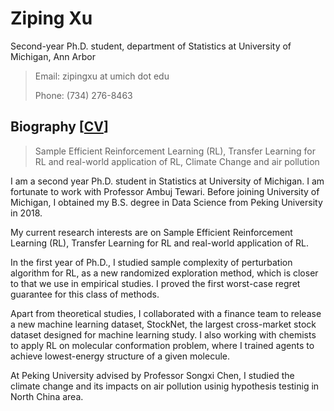 # Ziping Xu

Second-year Ph.D. student, department of Statistics at University of Michigan, Ann Arbor

> Email: zipingxu at umich dot edu
>
> Phone: (734) 276-8463

## Biography [[CV](https://github.com/ZipingXu/ZipingXu.github.io/blob/master/ZipingXu.pdf)]

> Sample Efficient Reinforcement Learning (RL), Transfer Learning for RL and real-world application of RL, Climate Change and air pollution

I am a second year Ph.D. student in Statistics at University of Michigan. I am fortunate to work with Professor Ambuj Tewari. Before joining University of Michigan, I obtained my B.S. degree in Data Science from Peking University in 2018.

My current research interests are on Sample Efficient Reinforcement Learning (RL), Transfer Learning for RL and real-world application of RL.

In the first year of Ph.D., I studied sample complexity of perturbation algorithm for RL, as a new randomized exploration method, which is closer to that we use in empirical studies. I proved the first worst-case regret guarantee for this class of methods.

Apart from theoretical studies, I collaborated with a finance team to release a new machine learning dataset, StockNet, the largest cross-market stock dataset designed for machine learning study. I also working with chemists to apply RL on molecular conformation problem, where I trained agents to achieve lowest-energy structure of a given molecule.

At Peking University advised by Professor Songxi Chen, I studied the climate change and its impacts on air pollution usinig hypothesis testinig in North China area.